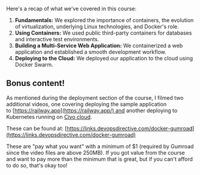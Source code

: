 Here's a recap of what we've covered in this course:

1. **Fundamentals:** We explored the importance of containers, the evolution of virtualization, underlying Linux technologies, and Docker's role.
2. **Using Containers:** We used public third-party containers for databases and interactive test environments.
3. **Building a Multi-Service Web Application:** We containerized a web application and established a smooth development workflow.
4. **Deploying to the Cloud:** We deployed our application to the cloud using Docker Swarm.

## Bonus content!

As mentioned during the deployment section of the course, I filmed two additional videos, one covering deploying the sample application to [https://railway.app](https://railway.app/) and another deploying to Kubernetes running on [Civo cloud](https://www.civo.com/).

These can be found at: [https://links.devopsdirective.com/docker-gumroad](https://links.devopsdirective.com/docker-gumroad)

These are "pay what you want" with a minimum of $1 (required by Gumroad since the video files are above 250MB). If you got value from the course and want to pay more than the minimum that is great, but if you can't afford to do so, that's okay too!